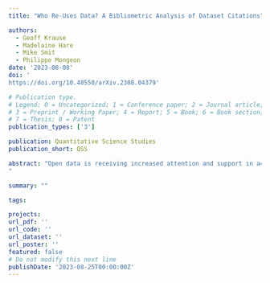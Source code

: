 ```yaml
---
title: "Who Re-Uses Data? A Bibliometric Analysis of Dataset Citations"

authors:
  - Geoff Krause
  - Madelaine Hare
  - Mike Smit
  - Philippe Mongeon	
date: '2023-08-08'
doi: '
https://doi.org/10.48550/arXiv.2308.04379'

# Publication type.
# Legend: 0 = Uncategorized; 1 = Conference paper; 2 = Journal article;
# 3 = Preprint / Working Paper; 4 = Report; 5 = Book; 6 = Book section;
# 7 = Thesis; 8 = Patent
publication_types: ['3']

publication: Quantitative Science Studies
publication_short: QSS

abstract: "Open data is receiving increased attention and support in academic environments, with one justification being that shared data may be re-used in further research. But what evidence exists for such re-use, and what is the relationship between the producers of shared datasets and researchers who use them? Using a sample of data citations from OpenAlex, this study investigates the relationship between creators and citers of datasets at the individual, institutional, and national levels. We find that the vast majority of datasets have no recorded citations, and that most cited datasets only have a single citation. Rates of self-citation by individuals and institutions tend towards the low end of previous findings and vary widely across disciplines. At the country level, the United States is by far the most prominent exporter of re-used datasets, while importation is more evenly distributed. Understanding where and how the sharing of data between researchers, institutions, and countries takes place is essential to developing open research practices.
"

summary: ""

tags:

projects:
url_pdf: ''
url_code: ''
url_dataset: ''
url_poster: ''
featured: false
# Do not modify this next line
publishDate: '2023-08-25T00:00:00Z'
---
```

